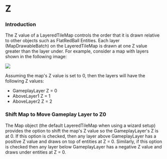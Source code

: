 # Z

### Introduction

The Z value of a LayeredTileMap controls the order that it is drawn relative to other objects such as FlatRedBall Entities. Each layer (MapDrawableBatch) on the LayeredTileMap is drawn at one Z value greater than the layer under. For example, consider a map with layers shown in the following image:

![](../../.gitbook/assets/2022-04-img\_6255b9186ee1f.png)

Assuming the map's Z value is set to 0, then the layers will have the following Z values:

* GameplayLayer Z = 0
* AboveLayer1 Z = 1
* AboveLayer2 Z = 2

### Shift Map to Move Gameplay Layer to Z0

The Map object (the default LayeredTileMap when using a wizard setup) provides the option to shift the map's Z value so the GameplayLayer's Z is at 0. If this option is checked, then any layer above GameplayLayer has a positive Z value and draws on top of entities at Z = 0. Similarly, if this option is checked then any layer below GameplayLayer has a negative Z value and draws under entities at Z = 0.
